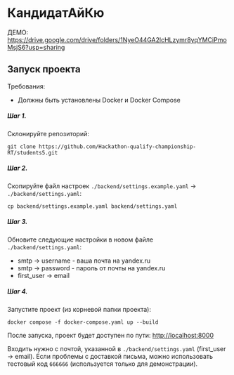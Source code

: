 # КандидатАйКю

ДЕМО: https://drive.google.com/drive/folders/1NyeO44GA2lcHLzymr8yqYMCiPmoMsjS6?usp=sharing

## Запуск проекта

Требования:
- Должны быть установлены Docker и Docker Compose 

##### Шаг 1.

Склонируйте репозиторий:

```
git clone https://github.com/Hackathon-qualify-championship-RT/students5.git
```

##### Шаг 2.

Скопируйте файл настроек `./backend/settings.example.yaml` -> `./backend/settings.yaml`:

```
cp backend/settings.example.yaml backend/settings.yaml
```

##### Шаг 3.

Обновите следующие настройки в новом файле `./backend/settings.yaml`:

- smtp -> username - ваша почта на yandex.ru
- smtp -> password - пароль от почты на yandex.ru
- first_user -> email

##### Шаг 4.

Запустите проект (из корневой папки проекта):

```
docker compose -f docker-compose.yaml up --build
```

После запуска, проект будет доступен по пути: [http://localhost:8000](http://localhost:8000)

Входить нужно с почтой, указанной в `./backend/settings.yaml` (first_user -> email).
Если проблемы с доставкой письма, можно использовать тестовый код `666666` (используется только для демонстрации).
